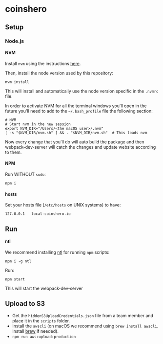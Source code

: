 # coinshero

## Setup

### Node.js
#### NVM
Install ```nvm``` using the instructions [here](https://github.com/creationix/nvm#install-script).

Then, install the node version used by this repository:
```shell
nvm install
```

This will install and automatically use the node version specific in the `.nvmrc` file. 

In order to activate NVM for all the terminal windows you'll open in the future you'll need to add to the ```~/.bash_profile``` file the following section:
```shell
# NVM
# Start nvm in the new session
export NVM_DIR="/Users/<the macOS user>/.nvm"
[ -s "$NVM_DIR/nvm.sh" ] && . "$NVM_DIR/nvm.sh"  # This loads nvm
```

Now every change that you'll do will auto build the package and then webpack-dev-server will catch the changes and update website according to them.

#### NPM

Run WITHOUT `sudo`:
```shell
npm i
```

#### hosts
Set your hosts file (`/etc/hosts` on UNIX systems) to have:
```
127.0.0.1   local-coinshero.io
```

## Run

#### ntl
We recommend installing [ntl](https://www.npmjs.com/package/ntl) for running `npm` scripts:
```shell
npm i -g ntl
```

Run:
```shell
npm start
```

This will start the webpack-dev-server

## Upload to S3

* Get the `hiddenS3UploadCredentials.json` file from a team member and place it in the `scripts` folder.
* Install the `awscli` (on macOS we recommend using `brew install awscli`. Install [brew](https://brew.sh/) if needed).
* `npm run aws:upload:production`
